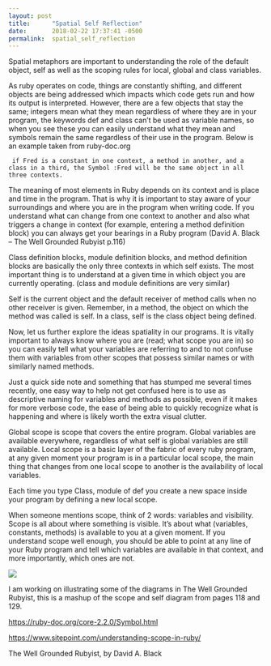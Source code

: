 ```yaml
---
layout: post
title:      "Spatial Self Reflection"
date:       2018-02-22 17:37:41 -0500
permalink:  spatial_self_reflection
---
```



Spatial metaphors are important to understanding the role of the default object, self as well as the scoping rules for local, global and class variables. 

As ruby operates on code, things are constantly shifting, and different objects are being addressed which impacts which code gets run and how its output is interpreted. However, there are a few objects that stay the same; integers mean what they mean regardless of where they are in your program,  the keywords def and class can’t be used as variable names, so when you see these you can easily understand what they mean and symbols remain the same regardless of their use in the program. Below is an example taken from ruby-doc.org

	 if Fred is a constant in one context, a method in another, and a class in a third, the Symbol :Fred will be the same object in all three contexts.

The meaning of most elements in Ruby depends on its context and is place and time in the program. That is why it is important to stay aware of your surroundings and where you are in the program when writing code. If you understand what can change from one context to another and also what triggers a change in context (for example, entering a method definition block) you can always get your bearings in a Ruby program (David A. Black – The Well Grounded Rubyist p.116)
 
Class definition blocks, module definition blocks, and method definition blocks are basically the only three contexts in which self exists. The most important thing is to understand at a given time in which object you are currently operating. (class and module definitions are very similar)

Self is the current object and the default receiver of method calls when no other receiver is given. Remember, in a method, the object on which the method was called is self. In a class, self is the class object being defined. 

Now, let us further explore the ideas spatiality in our programs. It is vitally important to always know where you are (read; what scope you are in) so you can easily tell what your variables are referring to and to not confuse them with variables from other scopes that possess similar names or with similarly named methods.

Just a quick side note and something that has stumped me several times recently, one easy way to help not get confused here is to use as descriptive naming for variables and methods as possible, even if it makes for more verbose code, the ease of being able to quickly recognize what is happening and where is likely worth the extra visual clutter. 

Global scope is scope that covers the entire program. Global variables are available everywhere, regardless of what self is global variables are still available. Local scope is a basic layer of the fabric of every ruby program, at any given moment your program is in a particular local scope, the main thing that changes from one local scope to another is the availability of local variables.  

Each time you type Class, module of def you create a new space inside your program by defining a new local scope. 

When someone mentions scope, think of 2 words: variables and visibility. Scope is all about where something is visible. It’s about what (variables, constants, methods) is available to you at a given moment. If you understand scope well enough, you should be able to point at any line of your Ruby program and tell which variables are available in that context, and more importantly, which ones are not.


<img src='https://i.imgur.com/v6yhP0t.png' />

I am working on illustrating some of the diagrams in The Well Grounded Rubyist, this is a mashup of the scope and self diagram from pages 118 and 129. 


https://ruby-doc.org/core-2.2.0/Symbol.html

https://www.sitepoint.com/understanding-scope-in-ruby/

The Well Grounded Rubyist, by David A. Black



